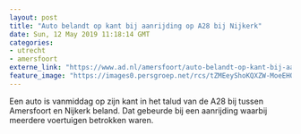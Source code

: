 ```yaml
---
layout: post
title: "Auto belandt op kant bij aanrijding op A28 bij Nijkerk"
date: Sun, 12 May 2019 11:18:14 GMT
categories: 
- utrecht 
- amersfoort 
externe_link: "https://www.ad.nl/amersfoort/auto-belandt-op-kant-bij-aanrijding-op-a28-bij-nijkerk~af0c7752/"
feature_image: "https://images0.persgroep.net/rcs/tZMEeyShoKQXZW-MoeEHORllmKw/diocontent/148085731/_fitwidth/400/?appId=21791a8992982cd8da851550a453bd7f&quality=0.7"
---
```


Een auto is vanmiddag op zijn kant in het talud van de A28 bij tussen Amersfoort en Nijkerk beland. Dat gebeurde bij een aanrijding waarbij meerdere voertuigen betrokken waren.
